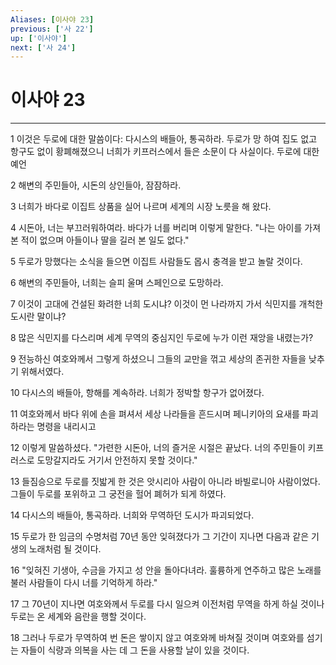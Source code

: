 ```yaml
---
Aliases: [이사야 23]
previous: ['사 22']
up: ['이사야']
next: ['사 24']
---
```

# 이사야 23

***


1 이것은 두로에 대한 말씀이다: 다시스의 배들아, 통곡하라. 두로가 망 하여 집도 없고 항구도 없이 황폐해졌으니 너희가 키프러스에서 들은 소문이 다 사실이다. 두로에 대한 예언 

2 해변의 주민들아, 시돈의 상인들아, 잠잠하라. 

3 너희가 바다로 이집트 상품을 실어 나르며 세계의 시장 노릇을 해 왔다. 

4 시돈아, 너는 부끄러워하여라. 바다가 너를 버리며 이렇게 말한다. "나는 아이를 가져 본 적이 없으며 아들이나 딸을 길러 본 일도 없다." 

5 두로가 망했다는 소식을 들으면 이집트 사람들도 몹시 충격을 받고 놀랄 것이다. 

6 해변의 주민들아, 너희는 슬피 울며 스페인으로 도망하라. 

7 이것이 고대에 건설된 화려한 너희 도시냐? 이것이 먼 나라까지 가서 식민지를 개척한 도시란 말이냐? 

8 많은 식민지를 다스리며 세계 무역의 중심지인 두로에 누가 이런 재앙을 내렸는가? 

9 전능하신 여호와께서 그렇게 하셨으니 그들의 교만을 꺾고 세상의 존귀한 자들을 낮추기 위해서였다. 

10 다시스의 배들아, 항해를 계속하라. 너희가 정박할 항구가 없어졌다. 

11 여호와께서 바다 위에 손을 펴셔서 세상 나라들을 흔드시며 페니키아의 요새를 파괴하라는 명령을 내리시고 

12 이렇게 말씀하셨다. "가련한 시돈아, 너의 즐거운 시절은 끝났다. 너의 주민들이 키프러스로 도망갈지라도 거기서 안전하지 못할 것이다." 

13 들짐승으로 두로를 짓밟게 한 것은 앗시리아 사람이 아니라 바빌로니아 사람이었다. 그들이 두로를 포위하고 그 궁전을 헐어 폐허가 되게 하였다. 

14 다시스의 배들아, 통곡하라. 너희와 무역하던 도시가 파괴되었다. 

15 두로가 한 임금의 수명처럼 70년 동안 잊혀졌다가 그 기간이 지나면 다음과 같은 기생의 노래처럼 될 것이다. 

16 "잊혀진 기생아, 수금을 가지고 성 안을 돌아다녀라. 훌륭하게 연주하고 많은 노래를 불러 사람들이 다시 너를 기억하게 하라." 

17 그 70년이 지나면 여호와께서 두로를 다시 일으켜 이전처럼 무역을 하게 하실 것이나 두로는 온 세계와 음란을 행할 것이다. 

18 그러나 두로가 무역하여 번 돈은 쌓이지 않고 여호와께 바쳐질 것이며 여호와를 섬기는 자들이 식량과 의복을 사는 데 그 돈을 사용할 날이 있을 것이다.
